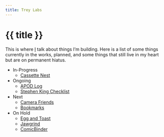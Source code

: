 ```yaml
---
title: Trey Labs
---
```


# {{ title }}

This is where [I](https://treypiepmeier.com/about) talk about things I’m building. Here is a list of some things currently in the works, planned, and some things that still live in my heart but are on permanent hiatus.

- In-Progress
    - [Cassette Nest](/cassettenest/)
- Ongoing
    - [APOD Log](/apod/)
    - [Stephen King Checklist](https://sk.listsofbooks.com)
- Next
    - [Camera Friends](/camerafriends/)
    - [Bookmarks](/bookmarks/)
- On Hold
    - [Egg and Toast](/eggandtoast/)
    - [Jawgrind](https://jawgrind.com)
    - [ComicBinder](/comicbinder/)
